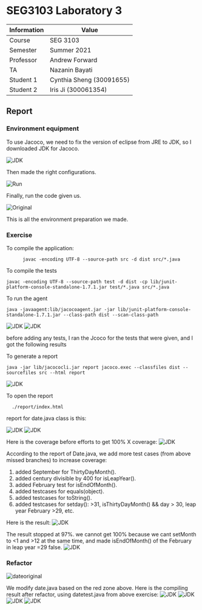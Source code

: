 # SEG3103 Laboratory 3

| Information | Value |
| --- | --- |
| Course | SEG 3103 |
| Semester | Summer 2021 |
| Professor | Andrew Forward |
| TA | Nazanin Bayati |
| Student 1 | Cynthia Sheng (30091655) |
| Student 2 | Iris Ji (300061354) |

## Report
### Environment equipment

To use Jacoco, we need to fix the version of eclipse from JRE to JDK, so I downloaded JDK for Jacoco.

![JDK](Asset/JDK.png)

Then made the right configurations.

![Run](Asset/Run.png)

Finally, run the code given us.

![Original](Asset/Original3.png)

This is all the environment preparation we made.

### Exercise
To compile the application:     
      
          javac -encoding UTF-8 --source-path src -d dist src/*.java

To compile the tests

    javac -encoding UTF-8 --source-path test -d dist -cp lib/junit-platform-console-standalone-1.7.1.jar test/*.java src/*.java

To run the agent

    java -javaagent:lib/jacocoagent.jar -jar lib/junit-platform-console-standalone-1.7.1.jar --class-path dist --scan-class-path
 
 ![JDK](Asset/compile.JPG)
 ![JDK](Asset/compile2.JPG)

before adding any tests, I ran the Jcoco for the tests that were given, and I got the following results

To generate a report

    java -jar lib/jacococli.jar report jacoco.exec --classfiles dist --sourcefiles src --html report

![JDK](Asset/report-folder.JPG)

To open the report
    
      ./report/index.html

report for date.java class is this: 

![JDK](Asset/default1.JPG)
 ![JDK](Asset/default.JPG)      
   
Here is the coverage before efforts to get 100% X coverage:
 ![JDK](Asset/date1.JPG)

According to the report of Date.java, we add more test cases (from above missed branches) to increase coverage:
1) added September for ThirtyDayMonth().
2) added century divisible by 400 for isLeapYear().
3) added February test for isEndOfMonth().
4) added testcases for equals(object).
5) added testcases for toString().
6) added testcases for setday(): >31, isThirtyDayMonth() && day > 30, leap year February >29, etc.

Here is the result:
![JDK](Asset/date-after.JPG) 

The result stopped at 97%. we cannot get 100% because we cant setMonth to <1 and >12 at the same time, and made isEndOfMonth() of the February in leap year =29 false.
![JDK](Asset/after-detail.JPG) 

### Refactor

![dateoriginal](Asset/DateOriginal.png)

We modify date.java based on the red zone above. Here is the compiling result after refactor, using datetest.java from above exercise:
![JDK](Asset/compile-factor1.JPG) 
![JDK](Asset/compile-factor2.JPG) 
![JDK](Asset/date-refactor.JPG) 
![JDK](Asset/date-only.JPG) 

